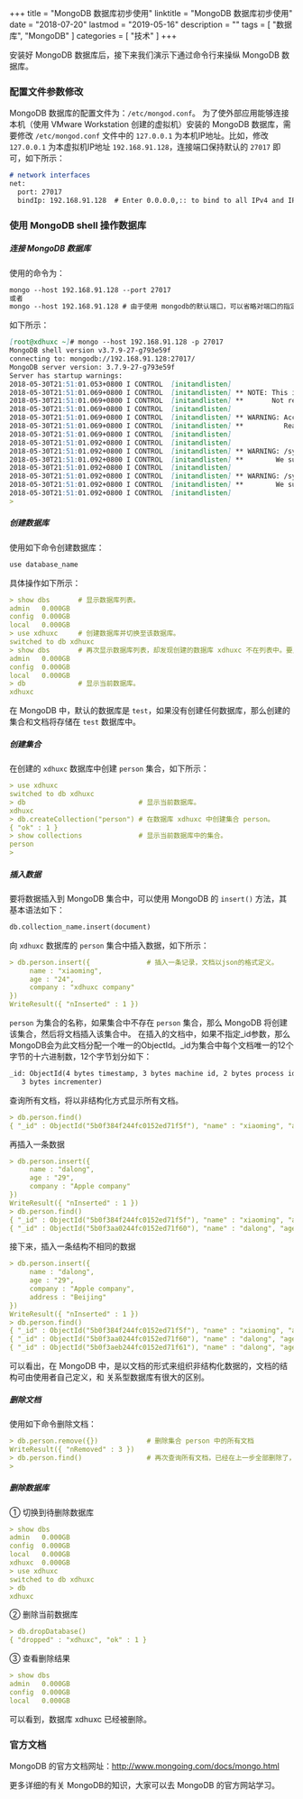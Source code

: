 +++
title = "MongoDB 数据库初步使用"
linktitle = "MongoDB 数据库初步使用"
date = "2018-07-20"
lastmod = "2019-05-16"
description = ""
tags = [
    "数据库",
    "MongoDB"
]
categories = [
    "技术"
]
+++

安装好 MongoDB 数据库后，接下来我们演示下通过命令行来操纵 MongoDB 数据库。

### 配置文件参数修改
MongoDB 数据库的配置文件为：`/etc/mongod.conf`。
为了使外部应用能够连接本机（使用 VMware Workstation 创建的虚拟机）安装的 MongoDB 数据库，需要修改 `/etc/mongod.conf` 文件中的 `127.0.0.1` 为本机IP地址。比如，修改`127.0.0.1` 为本虚拟机IP地址 `192.168.91.128`，连接端口保持默认的 `27017` 即可，如下所示：
```markdown
# network interfaces
net:
  port: 27017
  bindIp: 192.168.91.128  # Enter 0.0.0.0,:: to bind to all IPv4 and IPv6 addresses or, alternatively, use the net.bindIpAll setting.
```

### 使用 MongoDB shell 操作数据库
##### 连接 MongoDB 数据库
使用的命令为：
```markdown
mongo --host 192.168.91.128 --port 27017
或者
mongo --host 192.168.91.128 # 由于使用 mongodb的默认端口，可以省略对端口的指定。
```
如下所示：
```markdown
[root@xdhuxc ~]# mongo --host 192.168.91.128 -p 27017
MongoDB shell version v3.7.9-27-g793e59f
connecting to: mongodb://192.168.91.128:27017/
MongoDB server version: 3.7.9-27-g793e59f
Server has startup warnings:
2018-05-30T21:51:01.053+0800 I CONTROL  [initandlisten]
2018-05-30T21:51:01.069+0800 I CONTROL  [initandlisten] ** NOTE: This is a development version (3.7.9-27-g793e59f) of MongoDB.
2018-05-30T21:51:01.069+0800 I CONTROL  [initandlisten] **       Not recommended for production.
2018-05-30T21:51:01.069+0800 I CONTROL  [initandlisten]
2018-05-30T21:51:01.069+0800 I CONTROL  [initandlisten] ** WARNING: Access control is not enabled for the database.
2018-05-30T21:51:01.069+0800 I CONTROL  [initandlisten] **          Read and write access to data and configuration is unrestricted.
2018-05-30T21:51:01.069+0800 I CONTROL  [initandlisten]
2018-05-30T21:51:01.092+0800 I CONTROL  [initandlisten]
2018-05-30T21:51:01.092+0800 I CONTROL  [initandlisten] ** WARNING: /sys/kernel/mm/transparent_hugepage/enabled is 'always'.
2018-05-30T21:51:01.092+0800 I CONTROL  [initandlisten] **        We suggest setting it to 'never'
2018-05-30T21:51:01.092+0800 I CONTROL  [initandlisten]
2018-05-30T21:51:01.092+0800 I CONTROL  [initandlisten] ** WARNING: /sys/kernel/mm/transparent_hugepage/defrag is 'always'.
2018-05-30T21:51:01.092+0800 I CONTROL  [initandlisten] **        We suggest setting it to 'never'
2018-05-30T21:51:01.092+0800 I CONTROL  [initandlisten]
>
```
##### 创建数据库
使用如下命令创建数据库：
```markdown
use database_name
```
具体操作如下所示：
```markdown
> show dbs       # 显示数据库列表。
admin   0.000GB
config  0.000GB
local   0.000GB
> use xdhuxc     # 创建数据库并切换至该数据库。
switched to db xdhuxc
> show dbs       # 再次显示数据库列表，却发现创建的数据库 xdhuxc 不在列表中。要显示新建的数据库，需要至少插入一个文档，空的数据库是不显示出来的。
admin   0.000GB
config  0.000GB
local   0.000GB
> db             # 显示当前数据库。
xdhuxc
```
在 MongoDB 中，默认的数据库是 `test`，如果没有创建任何数据库，那么创建的集合和文档将存储在 `test` 数据库中。
##### 创建集合
在创建的 `xdhuxc` 数据库中创建 `person` 集合，如下所示：
```markdown
> use xdhuxc
switched to db xdhuxc
> db                            # 显示当前数据库。
xdhuxc
> db.createCollection("person") # 在数据库 xdhuxc 中创建集合 person。
{ "ok" : 1 }
> show collections              # 显示当前数据库中的集合。
person
>
```
##### 插入数据
要将数据插入到 MongoDB 集合中，可以使用 MongoDB 的 `insert()` 方法，其基本语法如下：
```markdown
db.collection_name.insert(document)
```
向 `xdhuxc` 数据库的 `person` 集合中插入数据，如下所示：
```markdown
> db.person.insert({              # 插入一条记录，文档以json的格式定义。
     name : "xiaoming",
     age : "24",
     company : "xdhuxc company"
})
WriteResult({ "nInserted" : 1 })
```

`person` 为集合的名称，如果集合中不存在 `person` 集合，那么 MongoDB 将创建该集合，然后将文档插入该集合中。
在插入的文档中，如果不指定_id参数，那么MongoDB会为此文档分配一个唯一的ObjectId。_id为集合中每个文档唯一的12个字节的十六进制数，12个字节划分如下：
```markdown
_id: ObjectId(4 bytes timestamp, 3 bytes machine id, 2 bytes process id,
   3 bytes incrementer)
```

查询所有文档，将以非结构化方式显示所有文档。
```markdown
> db.person.find()
{ "_id" : ObjectId("5b0f384f244fc0152ed71f5f"), "name" : "xiaoming", "age" : "24", "company" : "xdhuxc company" }
```
再插入一条数据
```markdown
> db.person.insert({
     name : "dalong",
     age : "29",
     company : "Apple company"
})
WriteResult({ "nInserted" : 1 })
> db.person.find()
{ "_id" : ObjectId("5b0f384f244fc0152ed71f5f"), "name" : "xiaoming", "age" : "24", "company" : "xdhuxc company" }
{ "_id" : ObjectId("5b0f3aa0244fc0152ed71f60"), "name" : "dalong", "age" : "29", "company" : "Apple company" }
```
接下来，插入一条结构不相同的数据
```markdown
> db.person.insert({
     name : "dalong",
     age : "29",
     company : "Apple company",
     address : "Beijing"
})
WriteResult({ "nInserted" : 1 })
> db.person.find()
{ "_id" : ObjectId("5b0f384f244fc0152ed71f5f"), "name" : "xiaoming", "age" : "24", "company" : "xdhuxc company" }
{ "_id" : ObjectId("5b0f3aa0244fc0152ed71f60"), "name" : "dalong", "age" : "29", "company" : "Apple company" }
{ "_id" : ObjectId("5b0f3aeb244fc0152ed71f61"), "name" : "dalong", "age" : "29", "company" : "Apple company", "address" : "Beijing" }
```
可以看出，在 MongoDB 中，是以文档的形式来组织非结构化数据的，文档的结构可由使用者自己定义，和 关系型数据库有很大的区别。
##### 删除文档
使用如下命令删除文档：
```markdown
> db.person.remove({})            # 删除集合 person 中的所有文档
WriteResult({ "nRemoved" : 3 })
> db.person.find()                # 再次查询所有文档，已经在上一步全部删除了，所以没有结果返回。
>
```
##### 删除数据库
① 切换到待删除数据库
```markdown
> show dbs
admin   0.000GB
config  0.000GB
local   0.000GB
xdhuxc  0.000GB
> use xdhuxc
switched to db xdhuxc
> db
xdhuxc
```
② 删除当前数据库
```markdown
> db.dropDatabase()
{ "dropped" : "xdhuxc", "ok" : 1 }
```
③ 查看删除结果
```markdown
> show dbs
admin   0.000GB
config  0.000GB
local   0.000GB
```
可以看到，数据库 xdhuxc 已经被删除。

### 官方文档

MongoDB 的官方文档网址：http://www.mongoing.com/docs/mongo.html

更多详细的有关 MongoDB的知识，大家可以去 MongoDB 的官方网站学习。
